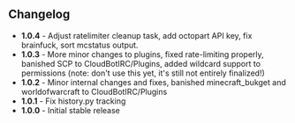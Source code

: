 ## Changelog
 - **1.0.4** - Adjust ratelimiter cleanup task, add octopart API key, fix brainfuck, sort mcstatus output.
 - **1.0.3** - More minor changes to plugins, fixed rate-limiting properly, banished SCP to CloudBotIRC/Plugins, added wildcard support to permissions (note: don't use this yet, it's still not entirely finalized!)
 - **1.0.2** - Minor internal changes and fixes, banished minecraft_bukget and worldofwarcraft to CloudBotIRC/Plugins
 - **1.0.1** - Fix history.py tracking
 - **1.0.0** - Initial stable release
